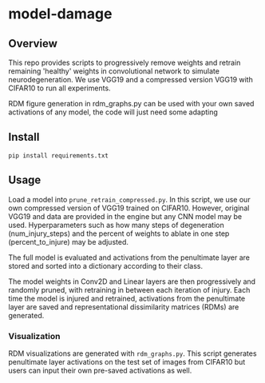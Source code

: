 # model-damage
## Overview
This repo provides scripts to progressively remove weights and retrain remaining 'healthy' weights in convolutional network to simulate neurodegeneration. We use VGG19 and a compressed version VGG19 with CIFAR10 to run all experiments. 

RDM figure generation in rdm_graphs.py can be used with your own saved activations of any model, the code will just need some adapting 

## Install
```pip install requirements.txt```

## Usage
Load a model into ```prune_retrain_compressed.py```. In this script, we use our own compressed version of VGG19 trained on CIFAR10. However, original VGG19 and data are provided in the engine but any CNN model may be used. Hyperparameters such as how many steps of degeneration (num_injury_steps) and the percent of weights to ablate in one step (percent_to_injure) may be adjusted. 

The full model is evaluated and activations from the penultimate layer are stored and sorted into a dictionary according to their class. 

The model weights in Conv2D and Linear layers are then progressively and randomly pruned, with retraining in between each iteration of injury. Each time the model is injured and retrained, activations from the penultimate layer are saved and representational dissimilarity matrices (RDMs) are generated. 

### Visualization
RDM visualizations are generated with ```rdm_graphs.py```. This script generates penultimate layer activations on the test set of images from CIFAR10 but users can input their own pre-saved activations as well. 
